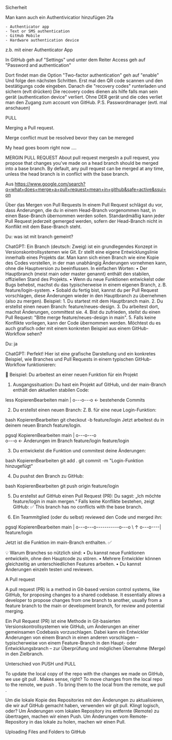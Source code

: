 Sicherheit

Man kann auch ein Authentivicatior hinzufügen 2fa

    - Authenticator app
    - Text or SMS authentication
    - GitHub Mobile
    - Hardware authentication device

z.b. mit einer Authenticator App

In GitHub geh auf "Settings" und unter dem Reiter Access geh auf "Password and authentication"

Dort findet man die Option "Two-factor authentication" geh auf "enable"
Und folge den nächsten Schritten.
Erst mal den QR code scannen und den bestätigungs code eingeben.
Danach die "recovery codes" runterladen und sichern (evlt drücken)
Die recovery codes dienen als hilfe falls man sein gerät (authentication device" verliert. Ohne DER gerät und die cdes verliet man den Zugang zum account von GitHub.
P.S. Passwordmanager (evtl. mal anschauen)

PULL

Merging a Pull request.

Merge conflict must be  resolved bevor they can be mereged

My head goes boom right now ….

MERGIN PULL REQUEST
About pull request mergesIn a pull request, you propose that changes you've made on a head branch should be merged into a base branch. By default, any pull request can be merged at any time, unless the head branch is in conflict with the base branch.

Aus <https://www.google.com/search?q=what+does+merge+a+pull+request+mean+in+github&safe=active&ssui=on> 


Über das Mergen von Pull Requests
In einem Pull Request schlägst du vor, dass Änderungen, die du in einem Head-Branch vorgenommen hast, in einen Base-Branch übernommen werden sollen. Standardmäßig kann jeder Pull Request jederzeit gemerged werden, sofern der Head-Branch nicht in Konflikt mit dem Base-Branch steht.

Du:
was ist mit branch gemeint?

ChatGPT:
Ein Branch (deutsch: Zweig) ist ein grundlegendes Konzept in Versionskontrollsystemen wie Git. Er stellt eine eigene Entwicklungs­linie innerhalb eines Projekts dar. Man kann sich einen Branch wie eine Kopie des Codes vorstellen, in der man unabhängig Änderungen vornehmen kann, ohne die Hauptversion zu beeinflussen.
In einfachen Worten:
    • Der Hauptbranch (meist main oder master genannt) enthält den stabilen, offiziellen Stand des Projekts.
    • Wenn du neue Funktionen entwickelst oder Bugs behebst, machst du das typischerweise in einem eigenen Branch, z. B. feature/login-system.
    • Sobald du fertig bist, kannst du per Pull Request vorschlagen, diese Änderungen wieder in den Hauptbranch zu übernehmen (also zu mergen).
Beispiel:
    1. Du startest mit dem Hauptbranch main.
    2. Du erstellst einen neuen Branch: feature/neues-design.
    3. Du arbeitest dort, machst Änderungen, committest sie.
    4. Bist du zufrieden, stellst du einen Pull Request: "Bitte merge feature/neues-design in main".
    5. Falls keine Konflikte vorliegen, kann der Code übernommen werden.
Möchtest du es auch grafisch oder mit einem konkreten Beispiel aus einem GitHub-Workflow sehen?

Du:
ja

ChatGPT:
Perfekt! Hier ist eine grafische Darstellung und ein konkretes Beispiel, wie Branches und Pull Requests in einem typischen GitHub-Workflow funktionieren:

🔧 Beispiel: Du arbeitest an einer neuen Funktion für ein Projekt
1. Ausgangssituation:
Du hast ein Projekt auf GitHub, und der main-Branch enthält den aktuellen stabilen Code:

less
KopierenBearbeiten
main
  |
  o---o---o     ← bestehende Commits


2. Du erstellst einen neuen Branch:
Z. B. für eine neue Login-Funktion:

bash
KopierenBearbeiten
git checkout -b feature/login
Jetzt arbeitest du in deinem neuen Branch feature/login.

pgsql
KopierenBearbeiten
main
  |
  o---o---o
            \
             o---o    ← Änderungen im Branch feature/login
           feature/login


3. Du entwickelst die Funktion und commitest deine Änderungen:

bash
KopierenBearbeiten
git add .
git commit -m "Login-Funktion hinzugefügt"

4. Du pushst den Branch zu GitHub:

bash
KopierenBearbeiten
git push origin feature/login

5. Du erstellst auf GitHub einen Pull Request (PR):
Du sagst:
    „Ich möchte feature/login in main mergen.“
Falls keine Konflikte bestehen, zeigt GitHub:
✅ This branch has no conflicts with the base branch.

6. Ein Teammitglied (oder du selbst) reviewed den Code und merged ihn:

pgsql
KopierenBearbeiten
main
  |
  o---o---o-----------o---o
            \         ↑
             o---o----|
           feature/login

Jetzt ist die Funktion im main-Branch enthalten. ✅

💡 Warum Branches so nützlich sind:
    • Du kannst neue Funktionen entwickeln, ohne den Hauptcode zu stören.
    • Mehrere Entwickler können gleichzeitig an unterschiedlichen Features arbeiten.
    • Du kannst Änderungen einzeln testen und reviewen.



A Pull request

A pull request (PR) is a method in Git-based version control systems, like GitHub, for proposing changes to a shared codebase. It essentially allows a developer to propose changes from one branch to another, usually from a feature branch to the main or development branch, for review and potential merging. 

Ein Pull Request (PR) ist eine Methode in Git-basierten Versionskontrollsystemen wie GitHub, um Änderungen an einer gemeinsamen Codebasis vorzuschlagen. Dabei kann ein Entwickler Änderungen von einem Branch in einen anderen vorschlagen – typischerweise von einem Feature-Branch in den Haupt- oder Entwicklungsbranch – zur Überprüfung und möglichen Übernahme (Merge) in den Zielbranch.

Unterschied von PUSH und PULL

To update the local copy of the repo with the changes we made on GitHub, we use git pull . Makes sense, right? To move changes from the local repo to the remote, we push . To bring them to the local from the remote, we pull .

Um die lokale Kopie des Repositories mit den Änderungen zu aktualisieren, die wir auf GitHub gemacht haben, verwenden wir git pull. Klingt logisch, oder?
Um Änderungen vom lokalen Repository ins entfernte (Remote) zu übertragen, machen wir einen Push.
Um Änderungen vom Remote-Repository in das lokale zu holen, machen wir einen Pull.



Uploading Files and Folders to GitHub


